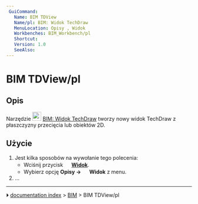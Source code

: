 ```yaml
---
 GuiCommand:
   Name: BIM TDView
   Name/pl: BIM: Widok TechDraw
   MenuLocation: Opisy , Widok
   Workbenches: BIM_Workbench/pl
   Shortcut: 
   Version: 1.0
   SeeAlso: 
---
```


# BIM TDView/pl



## Opis

Narzędzie <img alt="" src=images/BIM_TDView.svg  style="width:24px;"> [BIM: Widok TechDraw](BIM_TDView/pl.md) tworzy nowy widok TechDraw z płaszczyzny przecięcia lub obiektów 2D.



## Użycie

1.  Jest kilka sposobów na wywołanie tego polecenia:
    -   Wciśnij przycisk **<img src="images/BIM_TDView.svg" width=16px> [Widok](BIM_TDView/pl.md)**.
    -   Wybierz opcję **Opisy → <img src="images/BIM_TDView.svg" width=16px> Widok** z menu.
2.  \...



---
⏵ [documentation index](../README.md) > [BIM](BIM_Workbench.md) > BIM TDView/pl

